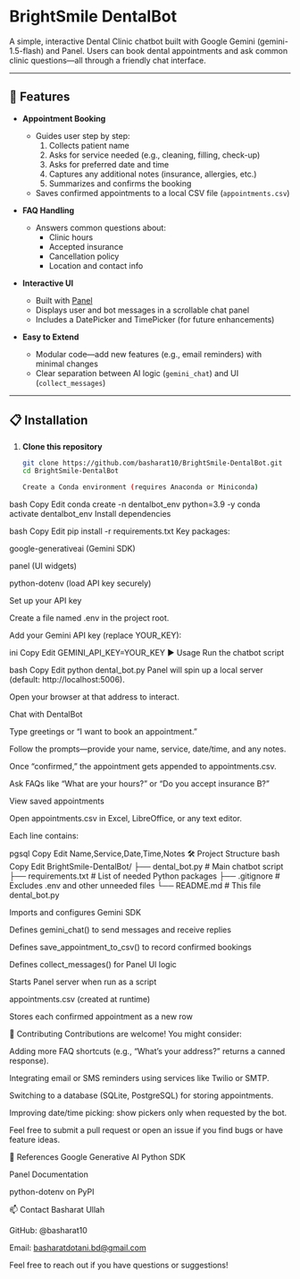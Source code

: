 # BrightSmile DentalBot

A simple, interactive Dental Clinic chatbot built with Google Gemini (gemini-1.5-flash) and Panel. Users can book dental appointments and ask common clinic questions—all through a friendly chat interface.

---

## 🚀 Features

- **Appointment Booking**  
  - Guides user step by step:  
    1. Collects patient name  
    2. Asks for service needed (e.g., cleaning, filling, check-up)  
    3. Asks for preferred date and time  
    4. Captures any additional notes (insurance, allergies, etc.)  
    5. Summarizes and confirms the booking  
  - Saves confirmed appointments to a local CSV file (`appointments.csv`)  

- **FAQ Handling**  
  - Answers common questions about:  
    - Clinic hours  
    - Accepted insurance  
    - Cancellation policy  
    - Location and contact info  

- **Interactive UI**  
  - Built with [Panel](https://panel.holoviz.org/)  
  - Displays user and bot messages in a scrollable chat panel  
  - Includes a DatePicker and TimePicker (for future enhancements)  

- **Easy to Extend**  
  - Modular code—add new features (e.g., email reminders) with minimal changes  
  - Clear separation between AI logic (`gemini_chat`) and UI (`collect_messages`)  

---

## 📋 Installation

1. **Clone this repository**  
   ```bash
   git clone https://github.com/basharat10/BrightSmile-DentalBot.git
   cd BrightSmile-DentalBot

   Create a Conda environment (requires Anaconda or Miniconda)

bash
Copy
Edit
conda create -n dentalbot_env python=3.9 -y
conda activate dentalbot_env
Install dependencies

bash
Copy
Edit
pip install -r requirements.txt
Key packages:

google-generativeai (Gemini SDK)

panel (UI widgets)

python-dotenv (load API key securely)

Set up your API key

Create a file named .env in the project root.

Add your Gemini API key (replace YOUR_KEY):

ini
Copy
Edit
GEMINI_API_KEY=YOUR_KEY
▶️ Usage
Run the chatbot script

bash
Copy
Edit
python dental_bot.py
Panel will spin up a local server (default: http://localhost:5006).

Open your browser at that address to interact.

Chat with DentalBot

Type greetings or “I want to book an appointment.”

Follow the prompts—provide your name, service, date/time, and any notes.

Once “confirmed,” the appointment gets appended to appointments.csv.

Ask FAQs like “What are your hours?” or “Do you accept insurance B?”

View saved appointments

Open appointments.csv in Excel, LibreOffice, or any text editor.

Each line contains:

pgsql
Copy
Edit
Name,Service,Date,Time,Notes
🛠️ Project Structure
bash
Copy
Edit
BrightSmile-DentalBot/
├── dental_bot.py         # Main chatbot script
├── requirements.txt      # List of needed Python packages
├── .gitignore            # Excludes .env and other unneeded files
└── README.md             # This file
dental_bot.py

Imports and configures Gemini SDK

Defines gemini_chat() to send messages and receive replies

Defines save_appointment_to_csv() to record confirmed bookings

Defines collect_messages() for Panel UI logic

Starts Panel server when run as a script

appointments.csv (created at runtime)

Stores each confirmed appointment as a new row

🤝 Contributing
Contributions are welcome! You might consider:

Adding more FAQ shortcuts (e.g., “What’s your address?” returns a canned response).

Integrating email or SMS reminders using services like Twilio or SMTP.

Switching to a database (SQLite, PostgreSQL) for storing appointments.

Improving date/time picking: show pickers only when requested by the bot.

Feel free to submit a pull request or open an issue if you find bugs or have feature ideas.

📖 References
Google Generative AI Python SDK

Panel Documentation

python-dotenv on PyPI

📫 Contact
Basharat Ullah

GitHub: @basharat10

Email: basharatdotani.bd@gmail.com

Feel free to reach out if you have questions or suggestions!
